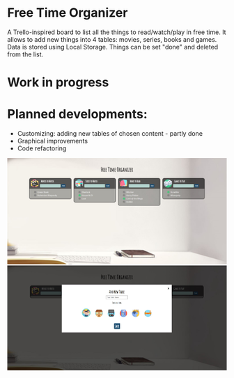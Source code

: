 # Free Time Organizer

A Trello-inspired board to list all the things to read/watch/play in free time.
It allows to add new things into 4 tables: movies, series, books and games.
Data is stored using Local Storage.
Things can be set "done" and deleted from the list.

# Work in progress
# Planned developments: 
- Customizing: adding new tables of chosen content - partly done
- Graphical improvements
- Code refactoring

![alt text](https://raw.githubusercontent.com/Mickanie/Free-Time-Organizer/master/img/page.jpg)
![alt text](https://raw.githubusercontent.com/Mickanie/Free-Time-Organizer/master/img/page2.JPG)
